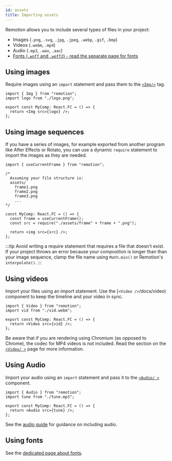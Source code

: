 ```yaml
---
id: assets
title: Importing assets
---
```


Remotion allows you to include several types of files in your project:

- Images (`.png`, `.svg`, `.jpg`, `.jpeg`, `.webp`, `.gif`, `.bmp`)
- Videos (`.webm`, `.mp4`)
- Audio (`.mp3`, `.wav`, `.aac`)
- [Fonts (`.woff` and `.woff2`) - read the separate page for fonts](/docs/fonts)

## Using images

Require images using an `import` statement and pass them to the [`<Img/>`](/docs/img) tag.

```tsx twoslash
import { Img } from "remotion";
import logo from "./logo.png";

export const MyComp: React.FC = () => {
  return <Img src={logo} />;
};
```

## Using image sequences

If you have a series of images, for example exported from another program like After Effects or Rotato, you can use a dynamic `require` statement to import the images as they are needed.

```tsx twoslash
import { useCurrentFrame } from "remotion";

/*
  Assuming your file structure is:
  assets/
    frame1.png
    frame2.png
    frame3.png
    ...
*/

const MyComp: React.FC = () => {
  const frame = useCurrentFrame();
  const src = require("./assets/frame" + frame + ".png");

  return <img src={src} />;
};
```

:::tip
Avoid writing a require statement that requires a file that doesn't exist. If your project throws an error because your composition is longer than than your image sequence, clamp the file name using `Math.min()` or Remotion's `interpolate()`.
:::

## Using videos

Import your files using an import statement. Use the [`<Video />`/docs/video) component to keep the timeline and your video in sync.

```tsx twoslash
import { Video } from "remotion";
import vid from "./vid.webm";

export const MyComp: React.FC = () => {
  return <Video src={vid} />;
};
```

Be aware that if you are rendering using Chromium (as opposed to Chrome), the codec for MP4 videos is not included. Read the section on the [`<Video/ >`](/docs/video#codec-support) page for more information.

## Using Audio

Import your audio using an `import` statement and pass it to the [`<Audio/ >`](/docs/audio) component.

```tsx twoslash
import { Audio } from "remotion";
import tune from "./tune.mp3";

export const MyComp: React.FC = () => {
  return <Audio src={tune} />;
};
```

See the [audio guide](/docs/using-audio) for guidance on including audio.

## Using fonts

See the [dedicated page about fonts](/docs/fonts).
